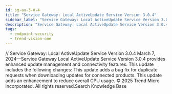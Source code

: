 ```yaml
---
id: sg-au-3-0-4
title: "Service Gateway: Local ActiveUpdate Service Version 3.0.4"
sidebar_label: "Service Gateway: Local ActiveUpdate Service Version 3.0.4"
description: "Service Gateway: Local ActiveUpdate Service Version 3.0.4"
tags:
  - endpoint-security
  - trend-vision-one
---
```


/*<![CDATA[*/ $('#title').html($('meta[name=map-description]').attr('content')); /*]]>*/ Service Gateway: Local ActiveUpdate Service Version 3.0.4 March 7, 2024—Service Gateway Local ActiveUpdate Service Version 3.0.4 provides enhanced update management and connectivity features. This update includes the following changes: This update adds a bug fix for duplicate requests when downloading updates for connected products. This update adds an enhancement to reduce overall CPU usage. © 2025 Trend Micro Incorporated. All rights reserved.Search Knowledge Base